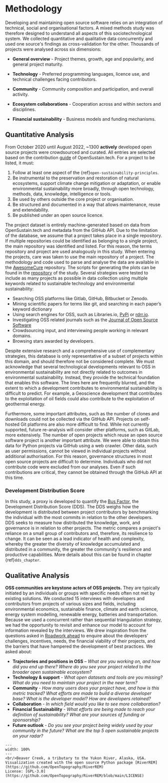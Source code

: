 # Methodology

Developing and maintaining open source software relies on an integration of technical, social and organisational factors. A mixed methods study was therefore designed to understand all aspects of this sociotechnological system. We collected quantitative and qualitative data concurrently and used one source's findings as cross-validation for the other. Thousands of projects were analysed across six dimensions:

- **General overview** - Project themes, growth, age and popularity, and general project maturity.

- **Technology** - Preferred programming languages, licence use, and technical challenges facing contributors.

- **Community** - Community composition and participation, and overall activity.

- **Ecosystem collaborations** - Cooperation across and within sectors and disciplines.

- **Financial sustainability** - Business models and funding mechanisms.

## Quantitative Analysis

From October 2020 until August 2022, ~1300 **actively** developed open source projects were crowdsourced and curated. All entries are selected based on the contribution [guide](https://opensustain.tech/contributing/) of OpenSustain.tech. For a project to be listed, it must:

1. Follow at least one aspect of the {ref}`open-sustainability-principles`.
2. Be instrumental to the preservation and restoration of natural ecosystems, support climate change mitigation or adaptation, or enable environmental sustainability more broadly, through open technology, methods, data, knowledge, intelligence or tools.
3. Be used by others outside the core project or organisation.
4. Be structured and documented in a way that allows maintenance, reuse and extendability.
5. Be published under an open source licence.

The project dataset is entirely machine-generated based on data from OpenSustain.tech and metadata from the GitHub API. Due to the limitation of the database, we assume that a project takes place in a single repository. If multiple repositories could be identified as belonging to a single project, the main repository was identified and listed. For this reason, the terms repository and project are used analogously in this study. When entering the projects, care was taken to use the main repository of a project. The methodology and code used to parse and analyse the data are available in the [AwesomeCure](https://github.com/protontypes/AwesomeCure) repository. The scripts for generating the plots can be found in the [repository](https://github.com/protontypes/open-source-in-environmental-sustainability) of the study. Several strategies were tested to include as many projects as possible in data collection using multiple keywords related to sustainable technology and environmental sustainability:

- Searching OSS platforms like Gitlab, GitHub, Bitbucket or Zenodo.
- Mining scientific papers for terms like git, and searching in each paper’s keyword dictionary 
- Using search engines for OSS, such as Libraries.io, [PyPi](https://pypi.org/) or [rdrr.io](https://rdrr.io/).
- Investigating OSS related journals such as the [Journal of Open Source Software](https://joss.theoj.org/) 
- Crowdsourcing input, and interviewing people working in relevant domains.
- Browsing stars awarded by developers.

Despite extensive research and a comprehensive use of complementary strategies, this database is only representative of a subset of projects within this domain, and should therefore not be considered complete. We must acknowledge that several technological developments relevant to OSS in environmental sustainability are not directly related to outcomes in environmental sustainability. Instead, they provide the technical foundation that enables this software. The lines here are frequently blurred, and the extent to which a development contributes to environmental sustainability is difficult to predict. For example, a Geoscience development that contributes to the exploitation of oil fields could also contribute to the exploitation of geothermal energy.

Furthermore, some important attributes, such as the number of clones and downloads could not be collected via the GitHub API. Projects on self-hosted Git platforms are also more difficult to find. While not currently supported, future re-analysis will consider other platforms, such as GitLab, more extensively. The number of open projects which reuse an open source software project is another important attribute. We were able to obtain this data for Python projects via GitHub using a web crawler. Other data, such as user permissions, cannot be viewed in individual projects without additional authorisation. For this reason, governance structures in most open source projects are difficult to determine. Individuals who did not contribute code were excluded from our analyses. Even if such contributions are critical, they cannot be obtained through the GitHub API at this time.

### Development Distribution Score

In this study, a proxy is developed to quantify the [Bus Factor](https://en.wikipedia.org/wiki/Bus_factor), the Development Distribution Score (DDS). The DDS weighs how the development is distributed between project contributors by benchmarking the individual with the most commits in relation to the other developers. DDS seeks to measure how distributed the knowledge, work, and governance is in relation to other projects. The metric compares a project's reliance on a small group of contributors and, therefore, its resilience to change. It can be seen as a lead indicator of health and complexity, whereby the greater the diversity of knowledge accumulated and distributed in a community, the greater the community's resilience and productive capabilities. More details about this can be found in chapter {ref}`dds_chapter`.

## Qualitative Analysis

**OSS communities are keystone actors of OSS projects.** They are typically initiated by an individuals or groups with specific needs often not met by existing solutions. We conducted 15 interviews with developers and contributors from projects of various sizes and fields, including environmental economics, sustainable finance, climate and earth science, energy system modelling, renewable energy, batteries and transportation. Because we used a concurrent rather than sequential triangulation strategy, we had the opportunity to revisit and enhance our model to account for information revealed by the interviews. We drew inspiration from the questions asked in [Roadwork ahead](https://recommendations.implicit-development.org/) to enquire about the developers’ challenges, incentives, needs, the financial viability of their projects, and the barriers that have hampered the development of best practices. We asked about:

- **Trajectories and positions in OSS** – *What are you working on, and how did you end up there? Where do you see your project related to the broader open sustainable ecosystem?*
- **Technology & support** - *What open datasets and tools are you missing? What do you need to maintain your project in the near term?*
- **Community** - *How many users does your project have, and how is this metric tracked? What efforts are made to build a diverse developer base? What is the developer model? How are developers retained?*
- **Collaboration** - *In which field would you like to see more collaboration?*
- **Financial Sustainability** - *What efforts are being made to reach your definition of sustainability? What are your sources of funding or sponsorship?*
- **Future outlook** - *Do you see your project being widely used by your community in the future? What are the top 5 open sustainable projects on your radar?*

 ```{figure} ../images/yukon.png
---
width: 100%
---
<br/>Beaver Creek, a tributary to the Yukon River, Alaska, USA. Visualization created with the open source Python package [RiverREM](https://github.com/OpenTopography/RiverREM)
License: [GPL-3.0](https://github.com/OpenTopography/RiverREM/blob/main/LICENSE)
 ```

